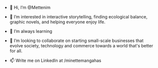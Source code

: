 - 👋 Hi, I’m @Mettenim

- 👀 I’m interested in interactive storytelling, finding ecological balance, graphic novels, and helping everyone enjoy life.

- 🌱 I’m always learning

- 💞️ I’m looking to collaborate on starting small-scale businesses that evolve society, technology and commerce towards a world that's better for all. 

- 📫 Write me on LinkedIn at /minettemangahas

<!---
Mettenim/Mettenim is a ✨ special ✨ repository because its `README.md` (this file) appears on your GitHub profile.
You can click the Preview link to take a look at your changes.
--->
